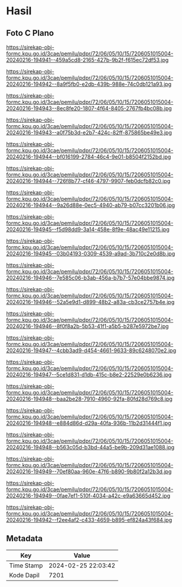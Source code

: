 # Hasil

## Foto C Plano

https://sirekap-obj-formc.kpu.go.id/3cae/pemilu/pdpr/72/06/05/10/15/7206051015004-20240216-194941--459a5cd8-2165-427b-9b2f-f615ec72df53.jpg

https://sirekap-obj-formc.kpu.go.id/3cae/pemilu/pdpr/72/06/05/10/15/7206051015004-20240216-194942--8a9f5fb0-e2db-439b-988e-74c0db121a93.jpg

https://sirekap-obj-formc.kpu.go.id/3cae/pemilu/pdpr/72/06/05/10/15/7206051015004-20240216-194943--8ec8fe20-1807-4f64-8405-2767fb4bc08b.jpg

https://sirekap-obj-formc.kpu.go.id/3cae/pemilu/pdpr/72/06/05/10/15/7206051015004-20240216-194943--a0f75b3d-e2b7-424c-82ff-875865be49e3.jpg

https://sirekap-obj-formc.kpu.go.id/3cae/pemilu/pdpr/72/06/05/10/15/7206051015004-20240216-194944--bf016199-2784-46c4-9e01-b8504f2152bd.jpg

https://sirekap-obj-formc.kpu.go.id/3cae/pemilu/pdpr/72/06/05/10/15/7206051015004-20240216-194944--726f8b77-cf46-4797-9907-feb0dcfb82c0.jpg

https://sirekap-obj-formc.kpu.go.id/3cae/pemilu/pdpr/72/06/05/10/15/7206051015004-20240216-194944--9a26d88e-0ec5-4940-ab79-b07cc3201b06.jpg

https://sirekap-obj-formc.kpu.go.id/3cae/pemilu/pdpr/72/06/05/10/15/7206051015004-20240216-194945--f5d98dd9-3a14-458e-8f9e-48ac49e11215.jpg

https://sirekap-obj-formc.kpu.go.id/3cae/pemilu/pdpr/72/06/05/10/15/7206051015004-20240216-194945--03b04193-0309-4539-a9ad-3b710c2e0d8b.jpg

https://sirekap-obj-formc.kpu.go.id/3cae/pemilu/pdpr/72/06/05/10/15/7206051015004-20240216-194946--7e585c06-b3ab-456a-b7b7-57e04bbe9874.jpg

https://sirekap-obj-formc.kpu.go.id/3cae/pemilu/pdpr/72/06/05/10/15/7206051015004-20240216-194946--52a5e9d1-d899-48b2-a83a-cb3ce2757b4e.jpg

https://sirekap-obj-formc.kpu.go.id/3cae/pemilu/pdpr/72/06/05/10/15/7206051015004-20240216-194946--8f0f8a2b-5b53-41f1-a5b5-b287e5972be7.jpg

https://sirekap-obj-formc.kpu.go.id/3cae/pemilu/pdpr/72/06/05/10/15/7206051015004-20240216-194947--4cbb3ad9-d454-4661-9633-89c6248070e2.jpg

https://sirekap-obj-formc.kpu.go.id/3cae/pemilu/pdpr/72/06/05/10/15/7206051015004-20240216-194947--5ce1d831-d1db-415c-b8e2-22529e0b6236.jpg

https://sirekap-obj-formc.kpu.go.id/3cae/pemilu/pdpr/72/06/05/10/15/7206051015004-20240216-194948--baa2be28-7910-4960-92fa-80fd28d769c8.jpg

https://sirekap-obj-formc.kpu.go.id/3cae/pemilu/pdpr/72/06/05/10/15/7206051015004-20240216-194948--e884d86d-d29a-40fa-936b-11b2d31444f1.jpg

https://sirekap-obj-formc.kpu.go.id/3cae/pemilu/pdpr/72/06/05/10/15/7206051015004-20240216-194948--b563c05d-b3bd-44a5-be9b-209d31ae1088.jpg

https://sirekap-obj-formc.kpu.go.id/3cae/pemilu/pdpr/72/06/05/10/15/7206051015004-20240216-194949--70ef80aa-960e-47f6-b890-9b80f2a12b3d.jpg

https://sirekap-obj-formc.kpu.go.id/3cae/pemilu/pdpr/72/06/05/10/15/7206051015004-20240216-194949--0fae7ef1-510f-4034-a42c-e9a63665d452.jpg

https://sirekap-obj-formc.kpu.go.id/3cae/pemilu/pdpr/72/06/05/10/15/7206051015004-20240216-194942--f2ee4af2-c433-4659-b895-ef824a43f684.jpg


## Metadata

| Key        | Value               |
| ---------- | ------------------- |
| Time Stamp | 2024-02-25 22:03:42 |
| Kode Dapil | 7201                |



